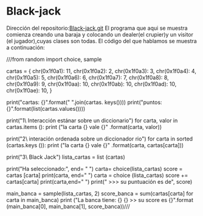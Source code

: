 # Black-jack

Dirección del repositorio:[Black-jack.git](https://github.com/AlejandroIlgesias/)
El programa que aqui se muestra comienza creando una baraja y colocando un dealer(el crupier)y un visitor (el jugador),cuyas clases son todas.
El código del que hablamos se muestra a continuación:

///from random import choice, sample
 
cartas = {
   chr(0x1f0a1): 11,
   chr(0x1f0a2): 2,
   chr(0x1f0a3): 3,
   chr(0x1f0a4): 4,
   chr(0x1f0a5): 5,
   chr(0x1f0a6): 6,
   chr(0x1f0a7): 7,
   chr(0x1f0a8): 8,
   chr(0x1f0a9): 9,
   chr(0x1f0aa): 10,
   chr(0x1f0ab): 10,
   chr(0x1f0ad): 10,
   chr(0x1f0ae): 10,
}
 
print("cartas: {}".format(" ".join(cartas. keys())))
print("puntos: {}".format(list(cartas.values())))
 
print("1\ Interacción estánar sobre un diccionario")
for carta, valor in cartas.items ():
     print ("la carta {} vale {}" .format(carta, valor))
 
print("2\ interación ordenada sobre un diccionador rio")
for carta in sorted (cartas.keys ()):
   print ("la carta {} vale {}" .format(carta, cartas[carta]))
 
print("3\ Black Jack")
lista_cartas = list (cartas)
 
print("Ha seleccionado:", end= " ")
carta= choice(lista_cartas)
score = cartas [carta]
print(carta, end=" ")
carta = choice (lista_cartas)
score += cartas[carta]
print(carta,end=" ")
print(" >>> su puntuación es de", score)
 
main_banca = sample(lista_cartas, 2)
score_banca = sum(cartas[carta] for carta in main_banca)
print ("La banca tiene: {} {} >> su score es {}".format (main_banca[0],
                                                           main_banca[1],
                                                           score_banca))///
                               
